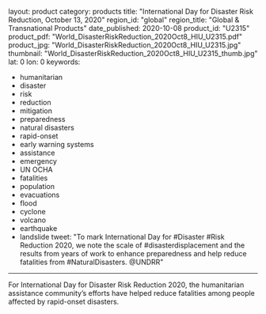 layout: product
category: products
title: "International Day for Disaster Risk Reduction, October 13, 2020"
region_id: "global" 
region_title: "Global & Transnational Products" 
date_published: 2020-10-08
product_id: "U2315"
product_pdf: "World_DisasterRiskReduction_2020Oct8_HIU_U2315.pdf"
product_jpg: "World_DisasterRiskReduction_2020Oct8_HIU_U2315.jpg"
thumbnail: "World_DisasterRiskReduction_2020Oct8_HIU_U2315_thumb.jpg"
lat: 0
lon: 0
keywords:
  - humanitarian
  - disaster
  - risk
  - reduction
  - mitigation
  - preparedness
  - natural disasters
  - rapid-onset
  - early warning systems
  - assistance
  - emergency
  - UN OCHA
  - fatalities
  - population
  - evacuations
  - flood
  - cyclone
  - volcano
  - earthquake
  - landslide
tweet: "To mark International Day for #Disaster #Risk Reduction 2020, we note the scale of #disasterdisplacement and the results from years of work to enhance preparedness and help reduce fatalities from #NaturalDisasters. @UNDRR"
---
For International Day for Disaster Risk Reduction 2020, the humanitarian assistance community’s efforts have helped reduce fatalities among people affected by rapid-onset disasters.
